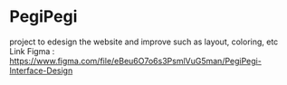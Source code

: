 # PegiPegi
project to edesign the website and improve such as layout, coloring, etc
Link Figma : https://www.figma.com/file/eBeu6O7o6s3PsmlVuG5man/PegiPegi-Interface-Design
